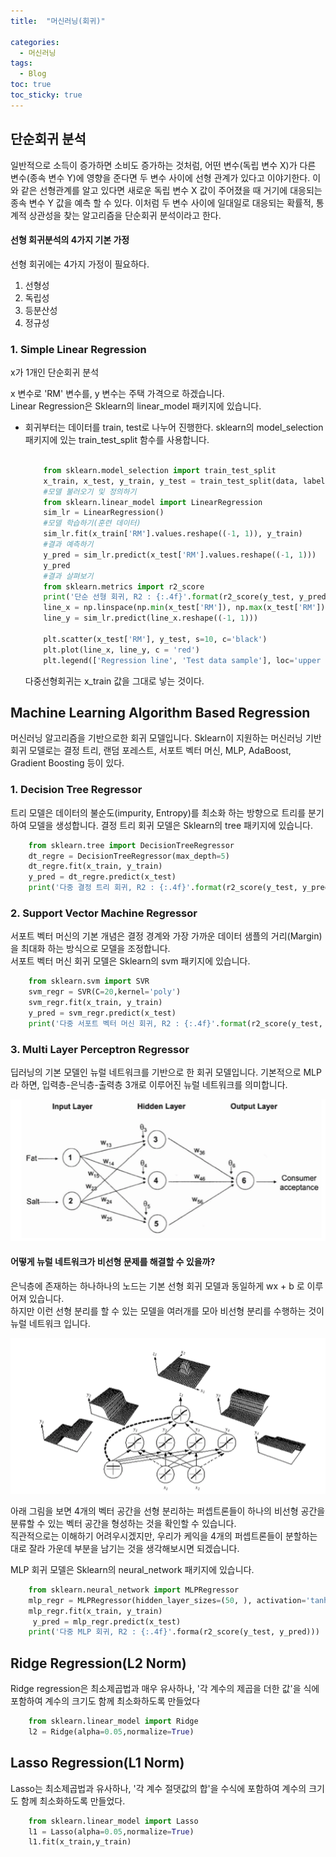 ```yaml
---
title:  "머신러닝(회귀)"

categories:
  - 머신러닝
tags:
  - Blog
toc: true
toc_sticky: true
---
```


## 단순회귀 분석

일반적으로 소득이 증가하면 소비도 증가하는 것처럼, 어떤 변수(독립 변수 X)가 다른 변수(종속 변수 Y)에 영향을 준다면 두 변수 사이에 선형 관계가 있다고 이야기한다.
이와 같은 선형관계를 알고 있다면 새로운 독립 변수 X 값이 주어졌을 때 거기에 대응되는 종속 변수 Y 값을 예측 할 수 있다. 이처럼 두 변수 사이에 일대일로 대응되는 확률적, 통계적 상관성을 찾는 알고리즘을 단순회귀 분석이라고 한다. 

#### 선형 회귀분석의 4가지 기본 가정

선형 회귀에는 4가지 가정이 필요하다.
1. 선형성
2. 독립성
3. 등분산성
4. 정규성

### 1. Simple Linear Regression

x가 1개인 단순회귀 분석

x 변수로 'RM' 변수를, y 변수는 주택 가격으로 하겠습니다.<br>
Linear Regression은 Sklearn의 linear_model 패키지에 있습니다.<br>

* 회귀부터는 데이터를 train, test로 나누어 진행한다. sklearn의 model_selection 패키지에 있는 train_test_split 함수를 사용합니다.

    ```python
        
        from sklearn.model_selection import train_test_split
        x_train, x_test, y_train, y_test = train_test_split(data, label, test_size=0.2, random_state=2019)
        #모델 불러오기 및 정의하기
        from sklearn.linear_model import LinearRegression
        sim_lr = LinearRegression()
        #모델 학습하기(훈련 데이터)
        sim_lr.fit(x_train['RM'].values.reshape((-1, 1)), y_train)
        #결과 예측하기
        y_pred = sim_lr.predict(x_test['RM'].values.reshape((-1, 1)))
        y_pred
        #결과 살펴보기
        from sklearn.metrics import r2_score
        print('단순 선형 회귀, R2 : {:.4f}'.format(r2_score(y_test, y_pred)))
        line_x = np.linspace(np.min(x_test['RM']), np.max(x_test['RM']), 10)
        line_y = sim_lr.predict(line_x.reshape((-1, 1)))

        plt.scatter(x_test['RM'], y_test, s=10, c='black')
        plt.plot(line_x, line_y, c = 'red')
        plt.legend(['Regression line', 'Test data sample'], loc='upper left')
    ```
    다중선형회귀는 x_train 값을 그대로 넣는 것이다.

## Machine Learning Algorithm Based Regression

머신러닝 알고리즘을 기반으로한 회귀 모델입니다.
Sklearn이 지원하는 머신러닝 기반 회귀 모델로는 결정 트리, 랜덤 포레스트, 서포트 벡터 머신, MLP, AdaBoost, Gradient Boosting 등이 있다.<br>

### 1. Decision Tree Regressor
트리 모델은 데이터의 불순도(impurity, Entropy)를 최소화 하는 방향으로 트리를 분기하여 모델을 생성합니다. 
결정 트리 회귀 모델은 Sklearn의 tree 패키지에 있습니다. 

```python
    from sklearn.tree import DecisionTreeRegressor
    dt_regre = DecisionTreeRegressor(max_depth=5)
    dt_regre.fit(x_train, y_train)
    y_pred = dt_regre.predict(x_test)
    print('다중 결정 트리 회귀, R2 : {:.4f}'.format(r2_score(y_test, y_pred)))
```

### 2. Support Vector Machine Regressor
서포트 벡터 머신의 기본 개념은 결정 경계와 가장 가까운 데이터 샘플의 거리(Margin)을 최대화 하는 방식으로 모델을 조정합니다.<br>
서포트 벡터 머신 회귀 모델은 Sklearn의 svm 패키지에 있습니다.

```python
    from sklearn.svm import SVR
    svm_regr = SVR(C=20,kernel='poly')
    svm_regr.fit(x_train, y_train)
    y_pred = svm_regr.predict(x_test)
    print('다중 서포트 벡터 머신 회귀, R2 : {:.4f}'.format(r2_score(y_test, y_pred)))
```

### 3. Multi Layer Perceptron Regressor
딥러닝의 기본 모델인 뉴럴 네트워크를 기반으로 한 회귀 모델입니다. 기본적으로 MLP라 하면, 입력층-은닉층-출력층 3개로 이루어진 뉴럴 네트워크를 의미합니다.

![GitHub Logo](/image/Feedforword.png)

#### 어떻게 뉴럴 네트워크가 비선형 문제를 해결할 수 있을까?
은닉층에 존재하는 하나하나의 노드는 기본 선형 회귀 모델과 동일하게  wx + b 로 이루어져 있습니다. <br>
하지만 이런 선형 분리를 할 수 있는 모델을 여러개를 모아 비선형 분리를 수행하는 것이 뉴럴 네트워크 입니다.<br>

![GitHub Logo](/image/HowNNSolve.png)

아래 그림을 보면 4개의 벡터 공간을 선형 분리하는 퍼셉트론들이 하나의 비선형 공간을 분류할 수 있는 벡터 공간을 형성하는 것을 확인할 수 있습니다.<br>
직관적으로는 이해하기 어려우시겠지만, 우리가 케익을 4개의 퍼셉트론들이 분할하는 대로 잘라 가운데 부분을 남기는 것을 생각해보시면 되겠습니다.

MLP 회귀 모델은 Sklearn의 neural_network 패키지에 있습니다.

```python
    from sklearn.neural_network import MLPRegressor
    mlp_regr = MLPRegressor(hidden_layer_sizes=(50, ), activation='tanh', solver ='sgd', random_state=2019)
    mlp_regr.fit(x_train, y_train)
     y_pred = mlp_regr.predict(x_test)
    print('다중 MLP 회귀, R2 : {:.4f}'.forma(r2_score(y_test, y_pred)))
```

## Ridge Regression(L2 Norm)

Ridge regression은 최소제곱법과 매우 유사하나, '각 계수의 제곱을 더한 값'을 식에 포함하여 계수의 크기도 함께 최소화하도록 만들었다

```python
    from sklearn.linear_model import Ridge
    l2 = Ridge(alpha=0.05,normalize=True)

```

## Lasso Regression(L1 Norm)

Lasso는 최소제곱법과 유사하나, '각 계수 절댓값의 합'을 수식에 포함하여 계수의 크기도 함께 최소화하도록 만들었다.

```python
    from sklearn.linear_model import Lasso
    l1 = Lasso(alpha=0.05,normalize=True)
    l1.fit(x_train,y_train)
```
